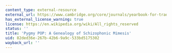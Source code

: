 ```yaml
---
content_type: external-resource
external_url: https://www.cambridge.org/core/journals/yearbook-for-traditional-music/article/abs/pygmy-pop-a-genealogy-of-schizophonic-mimesis/734F752B28775C4DEE2073F7FA97B7DB
has_external_license_warning: true
license: https://en.wikipedia.org/wiki/All_rights_reserved
status: ''
title: 'Pygmy POP: A Genealogy of Schizophonic Mimesis'
uid: 82ded36e-267b-42b6-9a9c-533bd5175302
wayback_url: ''
---
```

